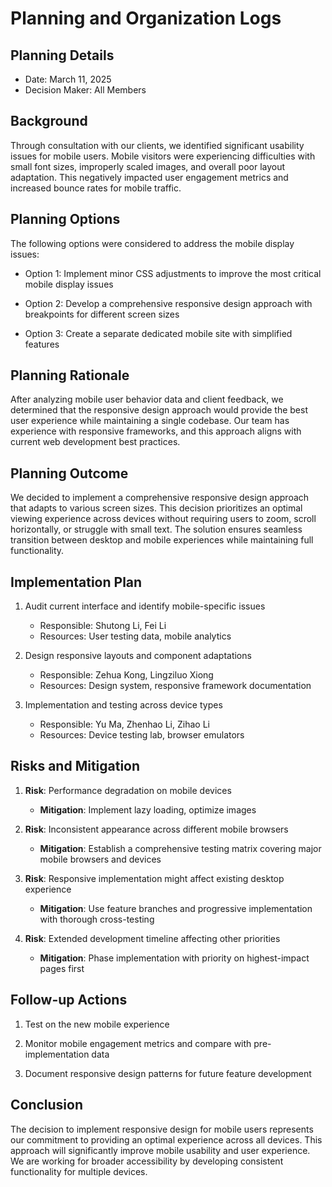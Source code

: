 # Planning and Organization Logs
## Planning Details 
- Date: March 11, 2025
- Decision Maker: All Members
  
## Background 
Through consultation with our clients, we identified significant usability issues for mobile users. Mobile visitors were experiencing difficulties with small font sizes, improperly scaled images, and overall poor layout adaptation. This negatively impacted user engagement metrics and increased bounce rates for mobile traffic.

## Planning Options 

The following options were considered to address the mobile display issues:

- Option 1: Implement minor CSS adjustments to improve the most critical mobile display issues

- Option 2: Develop a comprehensive responsive design approach with breakpoints for different screen sizes

- Option 3: Create a separate dedicated mobile site with simplified features


## Planning Rationale 
After analyzing mobile user behavior data and client feedback, we determined that the responsive design approach would provide the best user experience while maintaining a single codebase. Our team has experience with responsive frameworks, and this approach aligns with current web development best practices.



## Planning Outcome 
We decided to implement a comprehensive responsive design approach that adapts to various screen sizes. This decision prioritizes an optimal viewing experience across devices without requiring users to zoom, scroll horizontally, or struggle with small text. The solution ensures seamless transition between desktop and mobile experiences while maintaining full functionality.

## Implementation Plan 

1. Audit current interface and identify mobile-specific issues
   - Responsible: Shutong Li, Fei Li
   - Resources: User testing data, mobile analytics

2. Design responsive layouts and component adaptations
   - Responsible: Zehua Kong, Lingziluo Xiong
   - Resources: Design system, responsive framework documentation

3. Implementation and testing across device types
   - Responsible: Yu Ma, Zhenhao Li, Zihao Li
   - Resources: Device testing lab, browser emulators

## Risks and Mitigation 

1. **Risk**: Performance degradation on mobile devices
   - **Mitigation**: Implement lazy loading, optimize images

2. **Risk**: Inconsistent appearance across different mobile browsers
   - **Mitigation**: Establish a comprehensive testing matrix covering major mobile browsers and devices

3. **Risk**: Responsive implementation might affect existing desktop experience
   - **Mitigation**: Use feature branches and progressive implementation with thorough cross-testing

4. **Risk**: Extended development timeline affecting other priorities
   - **Mitigation**: Phase implementation with priority on highest-impact pages first

## Follow-up Actions 

1. Test on the new mobile experience
   
2. Monitor mobile engagement metrics and compare with pre-implementation data
   
3. Document responsive design patterns for future feature development

## Conclusion 

The decision to implement responsive design for mobile users represents our commitment to providing an optimal experience across all devices. This approach will significantly improve mobile usability and user experience. We are working for  broader accessibility by developing consistent functionality for multiple devices.
